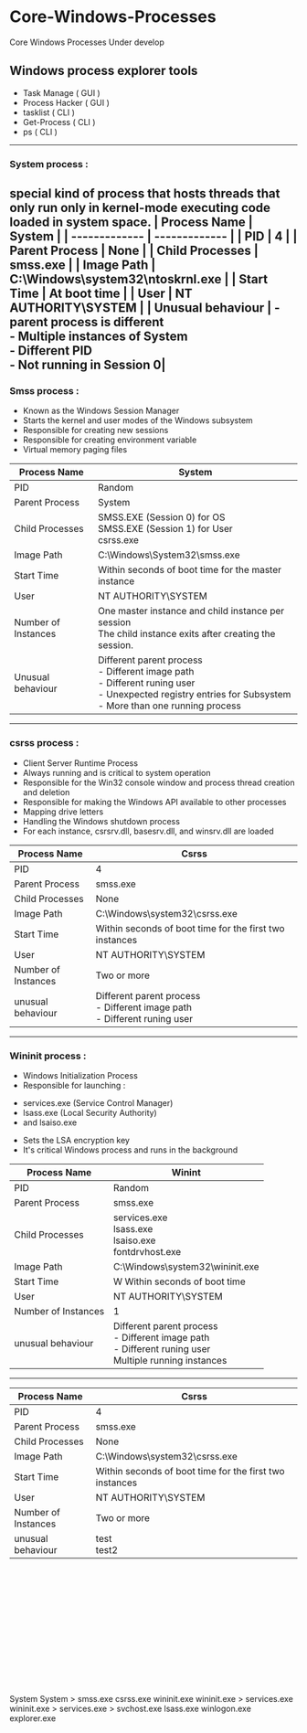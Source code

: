 # Core-Windows-Processes
Core Windows Processes Under develop

## Windows process explorer tools

+ Task Manage ( GUI )
+ Process Hacker ( GUI )
+ tasklist ( CLI )
+ Get-Process ( CLI )
+ ps  ( CLI )


-----------------------------------------
###  System process :
special kind of process that hosts threads that only run only in kernel-mode executing code loaded in system space.
| Process Name  | System |
| ------------- | ------------- |
| PID | 4 |
| Parent Process | None |
|  Child Processes | smss.exe |
| Image Path  | C:\Windows\system32\ntoskrnl.exe |
| Start Time | At boot time |
| User | NT AUTHORITY\SYSTEM |
| Unusual behaviour  | - parent process is different <br> - Multiple instances of System <br> - Different PID <BR> - Not running in Session 0|
-----------------------------------------

  
### Smss process :   
+ Known as the Windows Session Manager
+ Starts the kernel and user modes of the Windows subsystem
+ Responsible for creating new sessions
+ Responsible for creating environment variable
+ Virtual memory paging files
  
| Process Name  | System |
| ------------- | ------------- |
| PID | Random |
| Parent Process | System |
| Child Processes | SMSS.EXE (Session 0) for OS <br> SMSS.EXE (Session 1) for User <br> csrss.exe |
| Image Path  |C:\Windows\System32\smss.exe |
| Start Time | Within seconds of boot time for the master instance |
| User | NT AUTHORITY\SYSTEM |
| Number of Instances | One master instance and child instance per session <br> The child instance exits after creating the session. |
| Unusual behaviour  | Different parent process <br> - Different image path <br> - Different runing user <br> - Unexpected registry entries for Subsystem <br> - More than one running process  |
-----------------------------------------
  
  
  ### csrss process :
  + Client Server Runtime Process
  + Always running and is critical to system operation
  + Responsible for the Win32 console window and process thread creation and deletion
  + Responsible for making the Windows API available to other processes
  + Mapping drive letters
  + Handling the Windows shutdown process
  + For each instance, csrsrv.dll, basesrv.dll, and winsrv.dll are loaded 
  
  
  

| Process Name  | Csrss |
| ------------- | ------------- |
| PID | 4 |
| Parent Process | smss.exe |
|  Child Processes | None |
| Image Path  | C:\Windows\system32\csrss.exe |
| Start Time | Within seconds of boot time for the first two instances  |
| User | NT AUTHORITY\SYSTEM |
| Number of Instances |  Two or more |
| unusual behaviour  | Different parent process <br> - Different image path <br> - Different runing user |
------------------------------------------


### Wininit process : 

+ Windows Initialization Process
+ Responsible for launching : 
 - services.exe (Service Control Manager)
 - lsass.exe (Local Security Authority)
 - and lsaiso.exe
+ Sets the LSA encryption key
+ It's critical Windows process and runs in the background



| Process Name  | Winint |
| ------------- | ------------- |
| PID | Random |
| Parent Process | smss.exe |
|  Child Processes | services.exe <br> lsass.exe <br> lsaiso.exe <br> fontdrvhost.exe |
| Image Path  | C:\Windows\system32\wininit.exe |
| Start Time | W Within seconds of boot time  |
| User | NT AUTHORITY\SYSTEM |
| Number of Instances |  1 |
| unusual behaviour  | Different parent process <br> - Different image path <br> - Different runing user <br> Multiple running instances|
------------------------------------------














| Process Name  | Csrss |
| ------------- | ------------- |
| PID | 4 |
| Parent Process | smss.exe |
|  Child Processes | None |
| Image Path  | C:\Windows\system32\csrss.exe |
| Start Time | Within seconds of boot time for the first two instances  |
| User | NT AUTHORITY\SYSTEM |
| Number of Instances |  Two or more |
| unusual behaviour  | test <br> test2 |




<br> <br> <br> <br> <br> <br> <br> <br> <br> <br> <br ><br> <br>
System
System > smss.exe
csrss.exe
wininit.exe
wininit.exe > services.exe
wininit.exe > services.exe > svchost.exe
lsass.exe
winlogon.exe
explorer.exe
